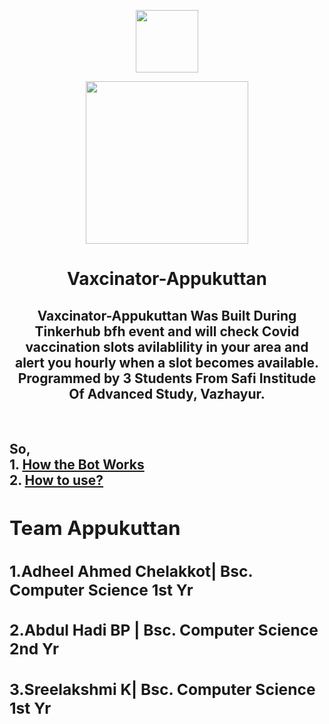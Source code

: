 <p align="center"><img src="https://trello-attachments.s3.amazonaws.com/542e9c6316504d5797afbfb9/542e9c6316504d5797afbfc1/39dee8d993841943b5723510ce663233/Frame_19.png" width="100px"></p>

 
  <div align="center"><img src="http://www.memezero.com/media/memes/WS149Y.jpg" height="260px"></div>
  

<h1 align="center">Vaxcinator-Appukuttan</h1>

<div align="center">
 
  ## Vaxcinator-Appukuttan Was Built During Tinkerhub bfh event and will check Covid vaccination slots avilablility in your area and alert you hourly when a slot becomes available.<br>Programmed by 3 Students From Safi Institude Of Advanced Study, Vazhayur.
  
  </div>
  <br> 
 <h2>So,<br>
 1. <a href="#working">How the Bot Works</a> <br>
    2. <a href="#using">How to use?</a><br>


 <div align=""left>
  
  ## Team Appukuttan
  ### 1.Adheel Ahmed Chelakkot| Bsc. Computer Science 1st Yr
  ### 2.Abdul Hadi BP | Bsc. Computer Science 2nd Yr
  ### 3.Sreelakshmi K| Bsc. Computer Science 1st Yr
  
  </div>
  
  
  
  


